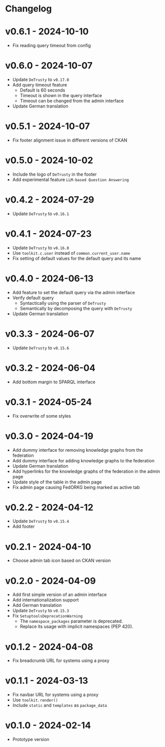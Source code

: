 # Changelog

# v0.6.1 - 2024-10-10
- Fix reading query timeout from config

# v0.6.0 - 2024-10-07
- Update `DeTrusty` to `v0.17.0`
- Add query timeout feature
  - Default is 60 seconds
  - Timeout is shown in the query interface
  - Timeout can be changed from the admin interface
- Update German translation

# v0.5.1 - 2024-10-07
- Fix footer alignment issue in different versions of CKAN

# v0.5.0 - 2024-10-02
- Include the logo of `DeTrusty` in the footer
- Add experimental feature `LLM-based Question Answering`

# v0.4.2 - 2024-07-29
- Update `DeTrusty` to `v0.16.1`

# v0.4.1 - 2024-07-23
- Update `DeTrusty` to `v0.16.0`
- Use `toolkit.c.user` instead of `common.current_user.name`
- Fix setting of default values for the default query and its name

# v0.4.0 - 2024-06-13
- Add feature to set the default query via the admin interface
- Verify default query
  - Syntactically using the parser of `DeTrusty`
  - Semantically by decomposing the query with `DeTrusty`
- Update German translation

# v0.3.3 - 2024-06-07
- Update `DeTrusty` to `v0.15.6`

# v0.3.2 - 2024-06-04
- Add bottom margin to SPARQL interface

# v0.3.1 - 2024-05-24
- Fix overwrite of some styles

# v0.3.0 - 2024-04-19
- Add dummy interface for removing knowledge graphs from the federation
- Add dummy interface for adding knowledge graphs to the federation
- Update German translation
- Add hyperlinks for the knowledge graphs of the federation in the admin page
- Update style of the table in the admin page
- Fix admin page causing FedORKG being marked as active tab

# v0.2.2 - 2024-04-12
- Update `DeTrusty` to `v0.15.4`
- Add footer

# v0.2.1 - 2024-04-10
- Choose admin tab icon based on CKAN version

# v0.2.0 - 2024-04-09
- Add first simple version of an admin interface
- Add internationalization support
- Add German translation
- Update `DeTrusty` to `v0.15.3`
- Fix `SetuptoolsDeprecationWarning`
  - The `namespace_packages` parameter is deprecated.
  - Replace its usage with implicit namespaces (PEP 420).

# v0.1.2 - 2024-04-08
- Fix breadcrumb URL for systems using a proxy

# v0.1.1 - 2024-03-13
- Fix navbar URL for systems using a proxy
- Use `toolkit.render()`
- Include `static` and `templates` as `package_data`

# v0.1.0 - 2024-02-14
- Prototype version